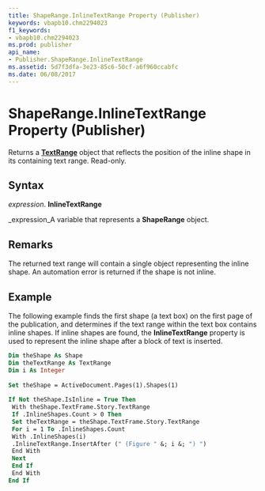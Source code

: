 ```yaml
---
title: ShapeRange.InlineTextRange Property (Publisher)
keywords: vbapb10.chm2294023
f1_keywords:
- vbapb10.chm2294023
ms.prod: publisher
api_name:
- Publisher.ShapeRange.InlineTextRange
ms.assetid: 5d7f3dfa-3e23-85c6-50cf-a6f960ccabfc
ms.date: 06/08/2017
---
```



# ShapeRange.InlineTextRange Property (Publisher)

Returns a **[TextRange](textrange-object-publisher.md)** object that reflects the position of the inline shape in its containing text range. Read-only.


## Syntax

 _expression_. **InlineTextRange**

 _expression_A variable that represents a **ShapeRange** object.


## Remarks

The returned text range will contain a single object representing the inline shape. An automation error is returned if the shape is not inline.


## Example

The following example finds the first shape (a text box) on the first page of the publication, and determines if the text range within the text box contains inline shapes. If inline shapes are found, the **InlineTextRange** property is used to represent the inline shape after a block of text is inserted.


```vb
Dim theShape As Shape 
Dim theTextRange As TextRange 
Dim i As Integer 
 
Set theShape = ActiveDocument.Pages(1).Shapes(1) 
 
If Not theShape.IsInline = True Then 
 With theShape.TextFrame.Story.TextRange 
 If .InlineShapes.Count > 0 Then 
 Set theTextRange = theShape.TextFrame.Story.TextRange 
 For i = 1 To .InlineShapes.Count 
 With .InlineShapes(i) 
 .InlineTextRange.InsertAfter (" (Figure " &; i &; ") ") 
 End With 
 Next 
 End If 
 End With 
End If
```


